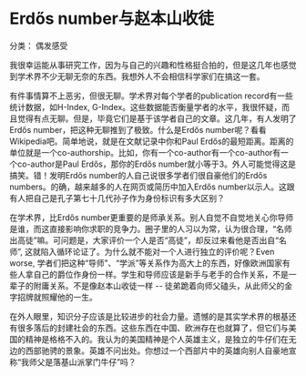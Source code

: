 # Erdős number与赵本山收徒 

分类： 偶发感受

我很幸运能从事研究工作，因为与自己的兴趣和性格挺合拍的，但是这几年也感觉到学术界不少无聊无奈的东西。我想外人不会相信科学家们在搞这一套。

有件事情算不上恶劣，但很无聊。学术界对每个学者的publication record有一些统计数据，如H-Index, G-Index。这些数据能否衡量学者的水平，我很怀疑，而且觉得有点无聊。但是，毕竟它们是基于该学者自己的文章。这几年，有人发明了Erdős number，把这种无聊推到了极致。什么是Erdős number呢？看看Wikipedia吧。简单地说，就是在文献记录中你和Paul Erdős的最短距离。距离的单位就是一个co-authorship。比如，你有一个co-author有一个co-author有一个co-author是Paul Erdős，那你的Erdős number就小等于3。外人可能觉得这是搞笑。错！发明Erdős number的人自己说很多学者们很自豪他们的Erdős numbers。的确，越来越多的人在网页或简历中加入Erdős number以示人。这跟有人把自己是孔子第七十几代孙子作为身份标识有多大区别？

在学术界，比Erdős number更重要的是师承关系。别人自觉不自觉地关心你导师是谁，而这直接影响你求职的竞争力。圈子里的人习以为常，认为很合理，“名师出高徒”嘛。可问题是，大家评价一个人是否“高徒”，却反过来看他是否出自“名师”, 这就陷入循环论证了。为什么就不能对一个人进行独立的评价呢？Even worse, 学者们把这种“导师”、“学派”等关系作为高大上的东西，好像欧洲国家有些人拿自己的爵位作身份一样。学生和导师应该是新手与老手的合作关系，不是一辈子的附庸关系。不是像赵本山收徒一样 -- 徒弟跪着向师父磕头，从此师父的金字招牌就照耀他的一生。

在外人眼里，知识分子应该是比较进步的社会力量。遗憾的是其实学术界的根基还有很多落后的封建社会的东西。这些东西在中国、欧洲存在也就算了，但它们与美国的精神是格格不入的。我认为的美国精神是个人英雄主义，是独立的牛仔们在无边的西部驰骋的景象。英雄不问出处。你想过一个西部片中的英雄向别人自豪地宣称“我师父是落基山派掌门牛仔”吗？

